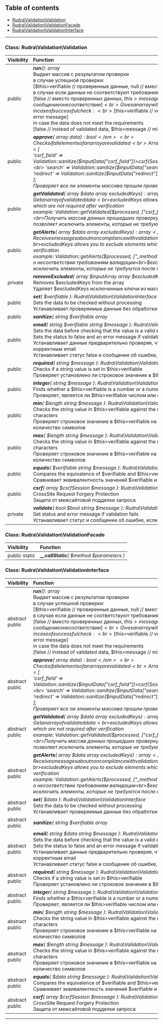 ## Table of contents
- [Rudra\Validation\Validation](#rudra_validation_validation)
- [Rudra\Validation\ValidationFacade](#rudra_validation_validationfacade)
- [Rudra\Validation\ValidationInterface](#rudra_validation_validationinterface)
<hr>

<a id="rudra_validation_validation"></a>

### Class: Rudra\Validation\Validation
| Visibility | Function |
|:-----------|:---------|
|public|<em><strong>run</strong>(): array</em><br>Выдает массив с результатом проверки<br>в случае успешной проверки:<br>[$this>verifiable // проверенные данные, null // вместо сообщения об ошибке]<br>в случае если данные не соответствуют требованиям<br>[false // вместо проверенных данных, $this>message // сообщение о несоответствии]<br>Gives an array with the result of the check<br>in case of successful check:<br>[$this>verifiable // verified data, null instead of error message]<br>in case the data does not meet the requirements<br>[false // instead of validated data, $this>message // mismatch message]|
|public|<em><strong>approve</strong>( array $data ): bool</em><br>Checks if all elements of an array are validated<br>Array example:<br>$processed = [<br> 'csrf_field' => Validation::sanitize($inputData["csrf_field"])>csrf(Session::get("csrf_token"))>run(),<br> 'search' => Validation::sanitize($inputData["search"])>min(1)>max(50)>run(),<br> 'redirect' => Validation::sanitize($inputData["redirect"])>max(500)>run(),<br>];<br>Проверяет все ли элементы массива прошли проверку|
|public|<em><strong>getValidated</strong>( array $data  array $excludedKeys ): array</em><br>Get an array of validated data<br>$excludedKeys allows you to exclude elements which are not required after verification<br>example: Validation::getValidated($processed, ["csrf_field", "_method"]);<br>Получить массив данных прошедших проверку<br>$excludedKeys позволяет исключить элементы, которые не требуются после проверки|
|public|<em><strong>getAlerts</strong>( array $data  array $excludedKeys ): array</em><br>Receives messages about noncompliance with validation requirements<br>$excludedKeys allows you to exclude elements which are not required after verification<br>example: Validation::getAlerts($processed, ["_method"]);<br>Получает сообщения о несоответствии требованиям валидации<br>$excludedKeys позволяет исключить элементы, которые не требуются после проверки|
|private|<em><strong>removeExcluded</strong>( array $inputArray  array $excludedKeys )</em><br>Removes $excludedKeys from the array<br>Удаляет $excludedKeys исключенные ключи из массива|
|public|<em><strong>set</strong>(  $verifiable ): Rudra\Validation\ValidationInterface</em><br>Sets the data to be checked without processing<br>Устанавливает проверяемые данные без обработки|
|public|<em><strong>sanitize</strong>( string $verifiable  array|string|null $allowableTags ): Rudra\Validation\ValidationInterface</em><br>Sets the data to be checked with processing for strings <br>with valid tags: $allowableTags<br>Устанавливает проверяемые данные с обработкой для строк <br>с указанием допустимых тегов: $allowableTags|
|public|<em><strong>email</strong>( string $verifiable  string $message ): Rudra\Validation\ValidationInterface</em><br>Sets the data before checking that the value is a valid email.<br>Sets the status to false and an error message if validation fails<br>Устанавливает данные предварительно проверяя, что значение является корректным email<br>Устанавливает статус false и сообщение об ошибке, если проверка не пройдена|
|public|<em><strong>required</strong>( string $message ): Rudra\Validation\ValidationInterface</em><br>Checks if a string value is set in $this>verifiable<br>Проверяет установлено ли строковое значение в $this>verifiable|
|public|<em><strong>integer</strong>( string $message ): Rudra\Validation\ValidationInterface</em><br>Finds whether a $this>verifiable is a number or a numeric string <br>Проверяет, является ли $this>verifiable числом или строкой, содержащей число|
|public|<em><strong>min</strong>(  $length  string $message ): Rudra\Validation\ValidationInterface</em><br>Checks the string value in $this>verifiable against the minimum allowed number of characters<br>Проверяет строковое значение в $this>verifiable на минимально допустимое количество символов|
|public|<em><strong>max</strong>(  $length  string $message ): Rudra\Validation\ValidationInterface</em><br>Checks the string value in $this>verifiable against the maximum allowed number of characters<br>Проверяет строковое значение в $this>verifiable на максимально допустимое количество символов|
|public|<em><strong>equals</strong>(  $verifiable  string $message ): Rudra\Validation\ValidationInterface</em><br>Compares the equivalence of $verifiable and $this>verifiable values<br>Сравнивает эквивалентность значений $verifiable и $this>verifiable|
|public|<em><strong>csrf</strong>( array $csrfSession   $message ): Rudra\Validation\ValidationInterface</em><br>CrossSite Request Forgery Protection<br>Защита от межсайтовой подделки запроса|
|private|<em><strong>validate</strong>( bool $bool  string $message ): Rudra\Validation\ValidationInterface</em><br>Set status and error message if validation fails<br>Устанавливает статус и сообщение об ошибке, если проверка не пройдена|


<a id="rudra_validation_validationfacade"></a>

### Class: Rudra\Validation\ValidationFacade
| Visibility | Function |
|:-----------|:---------|
|public static|<em><strong>__callStatic</strong>(  $method   $parameters )</em><br>|


<a id="rudra_validation_validationinterface"></a>

### Class: Rudra\Validation\ValidationInterface
| Visibility | Function |
|:-----------|:---------|
|abstract public|<em><strong>run</strong>(): array</em><br>Выдает массив с результатом проверки<br>в случае успешной проверки:<br>[$this>verifiable // проверенные данные, null // вместо сообщения об ошибке]<br>в случае если данные не соответствуют требованиям<br>[false // вместо проверенных данных, $this>message // сообщение о несоответствии]<br>Gives an array with the result of the check<br>in case of successful check:<br>[$this>verifiable // verified data, null instead of error message]<br>in case the data does not meet the requirements<br>[false // instead of validated data, $this>message // mismatch message]|
|abstract public|<em><strong>approve</strong>( array $data ): bool</em><br>Checks if all elements of an array are validated<br>Array example:<br>$processed = [<br> 'csrf_field' => Validation::sanitize($inputData["csrf_field"])>csrf(Session::get("csrf_token"))>run(),<br> 'search' => Validation::sanitize($inputData["search"])>min(1)>max(50)>run(),<br> 'redirect' => Validation::sanitize($inputData["redirect"])>max(500)>run(),<br>];<br>Проверяет все ли элементы массива прошли проверку|
|abstract public|<em><strong>getValidated</strong>( array $data  array $excludedKeys ): array</em><br>Get an array of validated data<br>$excludedKeys allows you to exclude elements which are not required after verification<br>example: Validation::getValidated($processed, ["csrf_field", "_method"]);<br>Получить массив данных прошедших проверку<br>$excludedKeys позволяет исключить элементы, которые не требуются после проверки|
|abstract public|<em><strong>getAlerts</strong>( array $data  array $excludedKeys ): array</em><br>Receives messages about noncompliance with validation requirements<br>$excludedKeys allows you to exclude elements which are not required after verification<br>example: Validation::getAlerts($processed, ["_method"]);<br>Получает сообщения о несоответствии требованиям валидации<br>$excludedKeys позволяет исключить элементы, которые не требуются после проверки|
|abstract public|<em><strong>set</strong>(  $data ): Rudra\Validation\ValidationInterface</em><br>Sets the data to be checked without processing<br>Устанавливает проверяемые данные без обработки|
|abstract public|<em><strong>sanitize</strong>( string $verifiable  array|string|null $allowableTags ): Rudra\Validation\ValidationInterface</em><br>Sets the data to be checked with processing for strings <br>with valid tags: $allowableTags<br>Устанавливает проверяемые данные с обработкой для строк <br>с указанием допустимых тегов: $allowableTags|
|abstract public|<em><strong>email</strong>( string $data  string $message ): Rudra\Validation\ValidationInterface</em><br>Sets the data before checking that the value is a valid email.<br>Sets the status to false and an error message if validation fails<br>Устанавливает данные предварительно проверяя, что значение является корректным email<br>Устанавливает статус false и сообщение об ошибке, если проверка не пройдена|
|abstract public|<em><strong>required</strong>( string $message ): Rudra\Validation\ValidationInterface</em><br>Checks if a string value is set in $this>verifiable<br>Проверяет установлено ли строковое значение в $this>verifiable|
|abstract public|<em><strong>integer</strong>( string $message ): Rudra\Validation\ValidationInterface</em><br>Finds whether a $this>verifiable is a number or a numeric string <br>Проверяет, является ли $this>verifiable числом или строкой, содержащей число|
|abstract public|<em><strong>min</strong>(  $length  string $message ): Rudra\Validation\ValidationInterface</em><br>Checks the string value in $this>verifiable against the minimum allowed number of characters<br>Проверяет строковое значение в $this>verifiable на минимально допустимое количество символов|
|abstract public|<em><strong>max</strong>(  $length  string $message ): Rudra\Validation\ValidationInterface</em><br>Checks the string value in $this>verifiable against the maximum allowed number of characters<br>Проверяет строковое значение в $this>verifiable на максимально допустимое количество символов|
|abstract public|<em><strong>equals</strong>(  $data  string $message ): Rudra\Validation\ValidationInterface</em><br>Compares the equivalence of $verifiable and $this>verifiable values<br>Сравнивает эквивалентность значений $verifiable и $this>verifiable|
|abstract public|<em><strong>csrf</strong>( array $csrfSession   $message ): Rudra\Validation\ValidationInterface</em><br>CrossSite Request Forgery Protection<br>Защита от межсайтовой подделки запроса|
<hr>